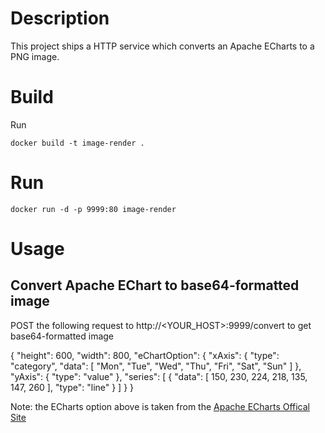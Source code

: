# Description

This project ships a HTTP service which converts an Apache ECharts to a PNG image.

# Build

Run
```
docker build -t image-render .
```

# Run

```
docker run -d -p 9999:80 image-render
```

# Usage

## Convert Apache EChart to base64-formatted image

POST the following request to http://<YOUR_HOST>:9999/convert to get base64-formatted image

{
    "height": 600,
    "width": 800,
    "eChartOption": {
        "xAxis": {
            "type": "category",
            "data": [
                "Mon",
                "Tue",
                "Wed",
                "Thu",
                "Fri",
                "Sat",
                "Sun"
            ]
        },
        "yAxis": {
            "type": "value"
        },
        "series": [
            {
                "data": [
                    150,
                    230,
                    224,
                    218,
                    135,
                    147,
                    260
                ],
                "type": "line"
            }
        ]
    }
}

Note: the ECharts option above is taken from the [Apache ECharts Offical Site](https://echarts.apache.org/examples/zh/editor.html?c=line-simple)
